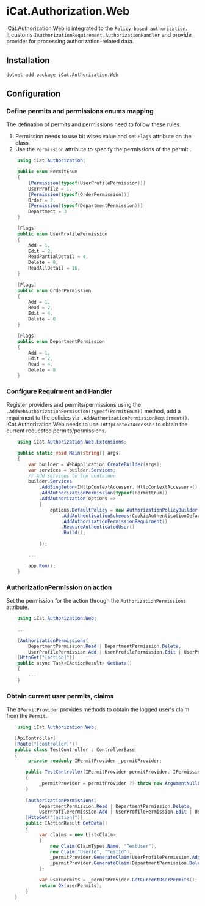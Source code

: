 # iCat.Authorization.Web

iCat.Authorization.Web is integrated to the `Policy-based authorization`.<br>
It customs `IAuthorizationRequirement`, `AuthorizationHandler` and provide provider for processing authorization-related data.

## Installation
```bash
dotnet add package iCat.Authorization.Web
```

## Configuration

### Define permits and permissions enums mapping

The defination of permits and permissions need to follow these rules.

1. Permission needs to use bit wises value and set `Flags` attribute on the class.
2. Use the `Permission` attribute to specify the permissions of the permit .

```C#
    using iCat.Authorization;
```

```C#
    public enum PermitEnum
    {
        [Permission(typeof(UserProfilePermission))]
        UserProfile = 1,
        [Permission(typeof(OrderPermission))]
        Order = 2,
        [Permission(typeof(DepartmentPermission))]
        Department = 3
    }

    [Flags]
    public enum UserProfilePermission
    {
        Add = 1,
        Edit = 2,
        ReadPartialDetail = 4,
        Delete = 8,
        ReadAllDetail = 16,
    }

    [Flags]
    public enum OrderPermission
    {
        Add = 1,
        Read = 2,
        Edit = 4,
        Delete = 8
    }

    [Flags]
    public enum DepartmentPermission
    {
        Add = 1,
        Edit = 2,
        Read = 4,
        Delete = 8
    }
```

### Configure Requirment and Handler

Register providers and permits/permissions using the `.AddWebAuthorizationPermission(typeof(PermitEnum))` method, add a requirment to the policies via `.AddAuthorizationPermissionRequirment()`.<br>
iCat.Authorization.Web needs to use `IHttpContextAccessor` to obtain the current requested permits/permissions.

```C#
    using iCat.Authorization.Web.Extensions;
```

```C#
    public static void Main(string[] args)
    {
        var builder = WebApplication.CreateBuilder(args);
        var services = builder.Services;
        // Add services to the container.
        builder.Services
            .AddSingleton<IHttpContextAccessor, HttpContextAccessor>()
            .AddAuthorizationPermission(typeof(PermitEnum))
            .AddAuthorization(options =>
            {
                options.DefaultPolicy = new AuthorizationPolicyBuilder()
                    .AddAuthenticationSchemes(CookieAuthenticationDefaults.AuthenticationScheme, "Bearer")
                    .AddAuthorizationPermissionRequirment()
                    .RequireAuthenticatedUser()
                    .Build();

            });

        ...

        app.Run();
    }
```

### AuthorizationPermission on action

Set the permission for the action through the `AuthorizationPermissions` attribute.

```C#
    using iCat.Authorization.Web;
```

```C#
    ...

    [AuthorizationPermissions(
        DepartmentPermission.Read | DepartmentPermission.Delete,
        UserProfilePermission.Add | UserProfilePermission.Edit | UserProfilePermission.Read)]
    [HttpGet("[action]")]
    public async Task<IActionResult> GetData()
    {
        ...
    }
```

### Obtain current user permits, claims

The `IPermitProvider` provides methods to obtain the logged user's claim from the `Permit`. <br>


```C#
    using iCat.Authorization.Web;
```


```C#
   [ApiController]
   [Route("[controller]")]
   public class TestController : ControllerBase
   {
        private readonly IPermitProvider _permitProvider;

       public TestController(IPermitProvider permitProvider, IPermissionProvider permissionProvider)
       {
            _permitProvider = permitProvider ?? throw new ArgumentNullException(nameof(permitProvider));
       }
       
       [AuthorizationPermissions(
            DepartmentPermission.Read | DepartmentPermission.Delete,
            UserProfilePermission.Add | UserProfilePermission.Edit | UserProfilePermission.ReadPartialDetail)]
       [HttpGet("[action]")]
       public IActionResult GetData()
       {
            var claims = new List<Claim>
            {
                new Claim(ClaimTypes.Name, "TestUser"),
                new Claim("UserId", "TestId"),
                _permitProvider.GenerateClaim(UserProfilePermission.Add | UserProfilePermission.ReadAllDetail),
                _permitProvider.GenerateClaim(DepartmentPermission.Delete),
            };

            var userPermits = _permitProvider.GetCurrentUserPermits();
            return Ok(userPermits);
       }
   }
```